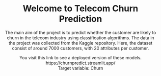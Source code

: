﻿<h1 align="center"><b>Welcome to Telecom Churn Prediction</b> </h1>
<p align="center">
The main aim of the project is to predict whether the customer are likely to churn in the telecom industry using classification algorithms.
The data in the project was collected from the Kaggle repository.
Here, the dataset consist of around 7000 customers, with 20 attributes per customer.
<br>
<p align="center">
You visit this link to see a deployed version of these models. 
https://churnpredict.streamlit.app/
<br>
Target variable: Churn
</p>

